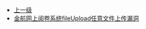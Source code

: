 * [上一级](docs/wy876_poc/EDU/)
* [金航网上阅卷系统fileUpload任意文件上传漏洞](docs/wy876_poc/EDU/%E8%A1%A1%E6%B0%B4%E9%87%91%E8%88%AA/%E9%87%91%E8%88%AA%E7%BD%91%E4%B8%8A%E9%98%85%E5%8D%B7%E7%B3%BB%E7%BB%9FfileUpload%E4%BB%BB%E6%84%8F%E6%96%87%E4%BB%B6%E4%B8%8A%E4%BC%A0%E6%BC%8F%E6%B4%9E.md)
